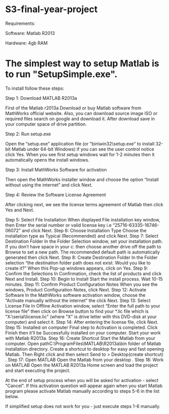 # S3-final-year-project

Requirements:

Software: Matlab R2013

Hardware: 4gb RAM

# The simplest way to setup Matlab is to run "SetupSimple.exe".

To install follow these steps:

Step 1: Download MATLAB R2013a

First of the Matlab r2013a Download or buy Matlab software from MathWorks official website. Also, you can download source image ISO or required files search on google and download it. After download save in your computer space of drive partition. 

Step 2: Run setup.exe

Open the “setup.exe” application file (or "bin\win32\setup.exe" to install 32-bit Matlab under 64-bit Windows) if you can see the user control notice click Yes. When you see first setup windows wait for 1-2 minutes then it automatically opens the install windows.

Step 3: Install MathWorks Software for activation

Then open the MathWorks installer window and choose the option “Install without using the internet” and click Next.

Step 4: Review the Software License Agreement

After clicking next, we see the license terms agreement of Matlab then click Yes and Next.

Step 5:  Select File Installation
When displayed File installation key window, then Enter the serial number or valid license key i.e “25716-63335-16746-06072” and click Next.
Step 6: Choose Installation Type
Choose the installation type as Typical (Recommended) and click Next.
Step 7: Select Destination Folder
In the Folder Selection window, set your installation path. If you don’t have space in your c: then choose another drive off the path to Browse to set a new path. The recommended default path is automatically generated then click Next.
Step 8: Create Destination Folder
In the Folder selection “the destination folder path does not exist. Would you like to create it?”  When this Pop-up windows appears, click on Yes.
Step 9: Confirm the Selections
In Confirmation, check the list of products and click Next and Install.
Step 10: Begin to Install
Start the install process. Wait 10-15 minutes.
Step 11: Confirm Product Configuration Notes 
When you see the windows, Product Configuration Notes, click Next.
Step 12:  Activate Software
In the MathWorks software activation window, choose the “Activate manually without the internet” the click Next.
Step 13: Select License File
In Offline Activation window, select “Enter the full path to your license file” then click on Browse button to find your *.lic file which is "X:\serial\license.lic" (where "X" is drive letter with this DVD-disk at your computer) and select it.
Step 14: After entering the license file, click Next.
Step 15: Installed on computer
Final step to Activation is completed. Click Finish then it’ll be Successfully installed on your computer. Start your work with Matlab R2013a.
Step 16:  Create Shortcut
Start the Matlab from your computer. Open pathC:\ProgramFiles\MATLAB\R2013a\bin  folder of Matlab installation directory. Create a shortcut to desktop for easy and fast opening Matlab. Then Right click and then select Send to > Desktop(create shortcut) .
Step 17: Open MATLAB
Open the Matlab from your desktop .
Step 18: Work on MATLAB
Open the MATLAB R2013a Home screen and load the project and start executing the project.

At the end of setup process when you will be asked for activation - select "Cancel".
If this activation question will appear again when you start Matlab program 
please activate Matlab manually according to steps 5-6 in the list below.

If simplified setup does not work for you - just execute steps 1-6 manually.
